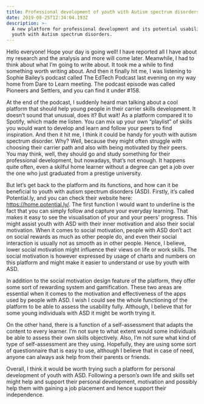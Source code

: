 ```yaml
---
title: Professional development of youth with Autism spectrum disorders
date: 2019-08-25T12:34:04.193Z
description: >-
  A new platform for professional development and its potential usability by
  youth with Autism spectrum disorders.
---
```

Hello everyone! Hope your day is going well! I have reported all I have about my research and the analysis and more will come later. Meanwhile, I had to think about what I’m going to write about. It took me a while to find something worth writing about. And then it finally hit me, I was listening to Sophie Bailey’s podcast called The EdTech Podcast last evening on my way home from Dare to Learn meeting. The podcast episode was called Pioneers and Settlers, and you can find it under #158.

At the end of the podcast, I suddenly heard man talking about a cool platform that should help young people in their carrier skills development. It doesn’t sound that unusual, does it? But wait! As a platform compared it to Spotify, which made me listen. You can mix up your own “playlist” of skills you would want to develop and learn and follow your peers to find inspiration. And then it hit me, I think it could be handy for youth with autism spectrum disorder. Why? Well, because they might often struggle with choosing their carrier path and also with being motivated by their peers. You may think, well, they should go and study something for their professional development, but nowadays, that’s not enough. It happens quite often, even a skilful home learner without a degree can get a job over the one who just graduated from a prestige university. 

But let’s get back to the platform and its functions, and how can it be beneficial to youth with autism spectrum disorders (ASD). Firstly, it’s called Potential.ly, and you can check their website here: https://home.potential.ly/. The first function I would want to underline is the fact that you can simply follow and capture your everyday learning. That makes it easy to see the visualisation of your and your peers' progress. This might assist youth with ASD with their inner motivation and also their social motivation. When it comes to social motivation, people with ASD don’t act on social rewards as much as other people do, and even their social interaction is usually not as smooth as in other people. Hence, I believe, lower social motivation might influence their views on life or work skills. The social motivation is however expressed by usage of charts and numbers on this platform and might make it easier to understand or use by youth with ASD. 

In addition to the social motivation design feature of the platform, they offer some sort of rewarding system and gamification. These two areas are essential when it comes to the motivation and effectiveness of the apps used by people with ASD. I wish I could see the whole functioning of the platform to be able to assess the usability fully. Although, I believe that for some young individuals with ASD it might be worth trying it. 

On the other hand, there is a function of a self-assessment that adapts the content to every learner. I’m not sure to what extent would some individuals be able to assess their own skills objectively. Also, I’m not sure what kind of type of self-assessment are they using. Hopefully, they are using some sort of questionnaire that is easy to use, although I believe that in case of need, anyone can always ask help from their parents or friends.

Overall, I think it would be worth trying such a platform for personal development of youth with ASD. Following a person’s own life and skills set might help and support their personal development, motivation and possibly help them with gaining a job placement and hence support their independence.
